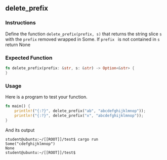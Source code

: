 ## delete_prefix

### Instructions

Define the function `delete_prefix(prefix, s)` that returns the string slice `s` with the `prefix` removed wrapped in Some. If `prefix ` is not contained in `s` return None

### Expected Function

```rust
fn delete_prefix(prefix: &str, s: &str) -> Option<&str> {
}
```

### Usage

Here is a program to test your function.

```rust
fn main() {
	println!("{:?}", delete_prefix("ab", "abcdefghijklmnop"));
	println!("{:?}", delete_prefix("x", "abcdefghijklmnop"));
}
```

And its output

```console
student@ubuntu:~/[[ROOT]]/test$ cargo run
Some("cdefghijklmnop")
None
student@ubuntu:~/[[ROOT]]/test$
```
